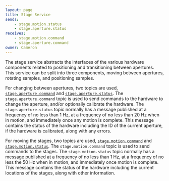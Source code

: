 ```yaml
---
layout: page
title: Stage Service
sends:
    - stage.motion.status
    - stage.aperture.status
receives:
    - stage.motion.command
    - stage.aperture.command
owner: Cameron
---
```


The stage service abstracts the interfaces of the various hardware components related to positioning and transitioning between apertures.
This service can be split into three components, moving between apertures, rotating samples, and positioning samples.

For changing between apertures, two topics are used, [`stage.aperture.command`](/topics.html#stage-aperture-command) and [`stage.aperture.status`](/topics.html#stage-aperture-status).
The `stage.aperture.command` topic is used to send commands to the hardware to change the aperture, and/or optionally calibrate the hardware.
The `stage.aperture.status` topic normally has a message published at a frequency of no less than 1 Hz, at a frequency of no less than 20 Hz when in motion, and immediately once any motion is complete.
This message contains the status of the hardware including the ID of the current aperture, if the hardware is calibrated, along with any errors.

For moving the stages, two topics are used, [`stage.motion.command`](/topics.html#stage-motion-command) and [`stage.motion.status`](/topics.html#stage-motion-status).
The `stage.motion.command` topic is used to send commands to the stages.
The `stage.motion.status` topic normally has a message published at a frequency of no less than 1 Hz, at a frequency of no less the 50 Hz when in motion, and immediately once motion is complete.
This message contains the status of the hardware including the current locations of the stages, along with other information.